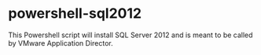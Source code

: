 powershell-sql2012
==================

This Powershell script will install SQL Server 2012 and is meant to be called by VMware Application Director.

